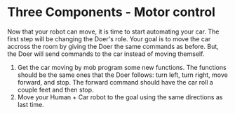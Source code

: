 # Three Components - Motor control
Now that your robot can move, it is time to start automating your car. The first step will be changing the Doer's role. Your goal is to move the car accross the room by giving the Doer the same commands as before. But, the Doer will send commands to the car instead of moving themself.

1. Get the car moving by mob program some new functions. The functions should be the same ones that the Doer follows: turn left, turn right, move forward, and stop. The forward command should have the car roll a couple feet and then stop.
2. Move your Human + Car robot to the goal using the same directions as last time.
